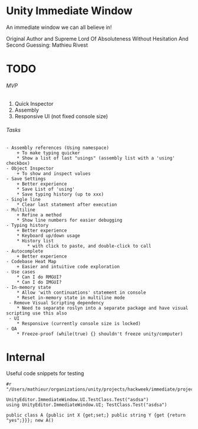 # Unity Immediate Window

An immediate window we can all believe in!

Original Author and Supreme Lord Of Absoluteness Without Hesitation And Second Guessing: Mathieu Rivest


# TODO

###### MVP

1. Quick Inspector
1. Assembly
1. Responsive UI (not fixed console size)

###### Tasks
```
- Assembly references (Using namespace)
    + To make typing quicker
    * Show a list of last "usings" (assembly list with a 'using' checkbox)
- Object Inspector
    + To show and inspect values
- Save Settings
    + Better experience
    * Save List of 'using'
    * Save typing history (up to xxx)
- Single line
    * Clear last statement after execution
- Multiline
    + Refine a method
    * Show line numbers for easier debugging
- Typing history
    + Better experience
    * Keyboard up/down usage
    * History list
        * with click to paste, and double-click to call
- Autocomplete
    + Better experience
- Codebase Heat Map
    + Easier and intuitive code exploration
- Use cases
    * Can I do RMGUI?
    * Can I do IMGUI?
- In-memory state
    * Allow 'with continuations' statement in console
    * Reset in-memory state in multiline mode
 - Remove Visual Scripting dependency
    * Need to separate roslyn into a separate package and have visual scripting use this also
 - UI
    * Responsive (currently console size is locked)
- QA
    * Freeze-proof (while(true) {} shouldn't freeze unity/computer)
```

# Internal

Useful code snippets for testing

```
#r "/Users/mathieur/organizations/unity/projects/hackweek/immediate/projects/ImmediateWindow/Library/ScriptAssemblies/Unity.ImmediateWindow.Editor.dll"

UnityEditor.ImmediateWindow.UI.TestClass.Test("asdsa")
using UnityEditor.ImmediateWindow.UI; TestClass.Test("asdsa")

public class A {public int X {get;set;} public string Y {get {return "yes";}}}; new A()
```
